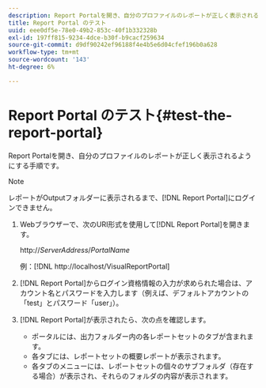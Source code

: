 ```yaml
---
description: Report Portalを開き、自分のプロファイルのレポートが正しく表示されるようにする手順です。
title: Report Portal のテスト
uuid: eee0df5e-78e0-49b2-853c-40f1b332328b
exl-id: 197ff815-9234-4dce-b30f-b9cacf259634
source-git-commit: d9df90242ef96188f4e4b5e6d04cfef196b0a628
workflow-type: tm+mt
source-wordcount: '143'
ht-degree: 6%

---
```


# Report Portal のテスト{#test-the-report-portal}

Report Portalを開き、自分のプロファイルのレポートが正しく表示されるようにする手順です。

>[!NOTE]
>
>レポートがOutputフォルダーに表示されるまで、[!DNL Report Portal]にログインできません。

1. Webブラウザーで、次のURI形式を使用して[!DNL Report Portal]を開きます。

   http://*ServerAddress*/*PortalName*

   例：[!DNL http://localhost/VisualReportPortal]

1. [!DNL Report Portal]からログイン資格情報の入力が求められた場合は、アカウント名とパスワードを入力します（例えば、デフォルトアカウントの「test」とパスワード「user」）。
1. [!DNL Report Portal]が表示されたら、次の点を確認します。

   * ポータルには、出力フォルダー内の各レポートセットのタブが含まれます。
   * 各タブには、レポートセットの概要レポートが表示されます。
   * 各タブのメニューには、レポートセットの個々のサブフォルダ（存在する場合）が表示され、それらのフォルダの内容が表示されます。
